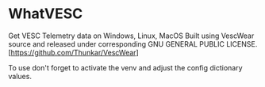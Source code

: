 # WhatVESC
Get VESC Telemetry data on Windows, Linux, MacOS
Built using VescWear source and released under corresponding GNU GENERAL PUBLIC LICENSE.
[https://github.com/Thunkar/VescWear]

To use don't forget to activate the venv and adjust the config dictionary values.
